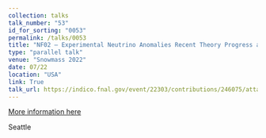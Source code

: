 ```yaml
---
collection: talks
talk_number: "53"
id_for_sorting: "0053"
permalink: /talks/0053
title: "NF02 — Experimental Neutrino Anomalies Recent Theory Progress and Interpretations" 
type: "parallel talk"
venue: "Snowmass 2022"
date: 07/22
location: "USA"
link: True 
talk_url: https://indico.fnal.gov/event/22303/contributions/246075/attachments/157745/206534/theory_progress_hostert.pdf 
---
```


[More information here](https://indico.fnal.gov/event/22303/contributions/246075/attachments/157745/206534/theory_progress_hostert.pdf)

Seattle
